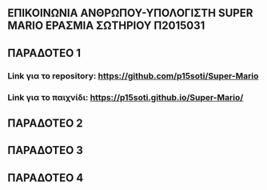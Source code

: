 ## ΕΠΙΚΟΙΝΩΝΙΑ ΑΝΘΡΩΠΟΥ-ΥΠΟΛΟΓΙΣΤΗ SUPER MARIO ΕΡΑΣΜΙΑ ΣΩΤΗΡΙΟΥ Π2015031

## ΠΑΡΑΔΟΤΕΟ 1

### Link  για το repository: https://github.com/p15soti/Super-Mario

### Link για το παιχνίδι: https://p15soti.github.io/Super-Mario/



## ΠΑΡΑΔΟΤΕΟ 2

## ΠΑΡΑΔΟΤΕΟ 3

## ΠΑΡΑΔΟΤΕΟ 4
